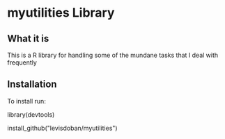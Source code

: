 # myutilities Library

## What it is

This is a R library for handling some of the mundane tasks that I deal with frequently

## Installation

To install run:

library(devtools)

install_github("levisdoban/myutilities")

